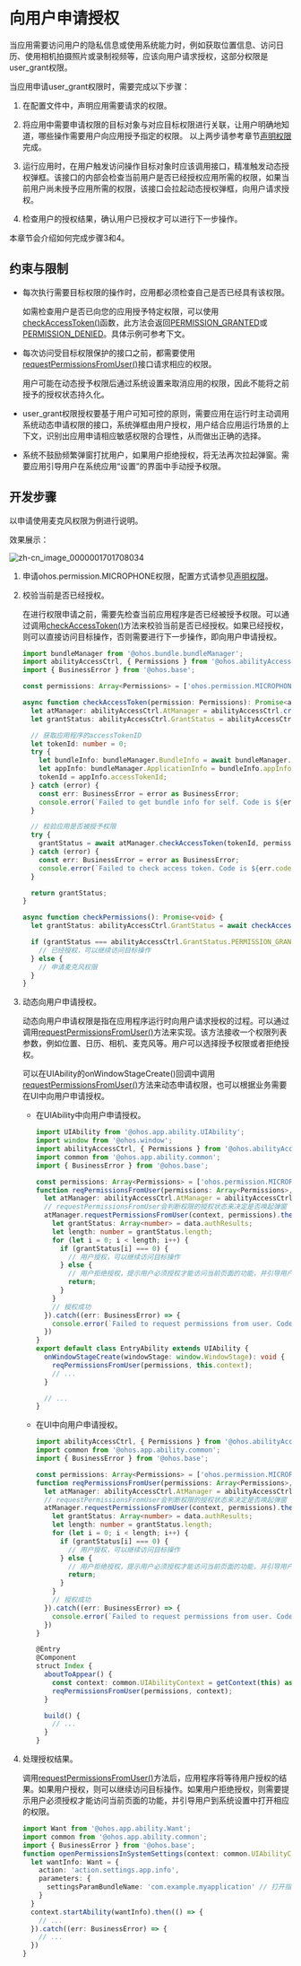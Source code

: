 # 向用户申请授权


当应用需要访问用户的隐私信息或使用系统能力时，例如获取位置信息、访问日历、使用相机拍摄照片或录制视频等，应该向用户请求授权，这部分权限是user_grant权限。


当应用申请user_grant权限时，需要完成以下步骤：


1. 在配置文件中，声明应用需要请求的权限。

2. 将应用中需要申请权限的目标对象与对应目标权限进行关联，让用户明确地知道，哪些操作需要用户向应用授予指定的权限。
   以上两步请参考章节[声明权限](declare-permissions.md)完成。

3. 运行应用时，在用户触发访问操作目标对象时应该调用接口，精准触发动态授权弹框。该接口的内部会检查当前用户是否已经授权应用所需的权限，如果当前用户尚未授予应用所需的权限，该接口会拉起动态授权弹框，向用户请求授权。

4. 检查用户的授权结果，确认用户已授权才可以进行下一步操作。


本章节会介绍如何完成步骤3和4。


## 约束与限制

- 每次执行需要目标权限的操作时，应用都必须检查自己是否已经具有该权限。
  
  如需检查用户是否已向您的应用授予特定权限，可以使用[checkAccessToken()](../../reference/apis-ability-kit/js-apis-abilityAccessCtrl.md#checkaccesstoken9)函数，此方法会返回[PERMISSION_GRANTED](../../reference/apis-ability-kit/js-apis-abilityAccessCtrl.md#grantstatus)或[PERMISSION_DENIED](../../reference/apis-ability-kit/js-apis-abilityAccessCtrl.md#grantstatus)。具体示例可参考下文。

- 每次访问受目标权限保护的接口之前，都需要使用[requestPermissionsFromUser()](../../reference/apis-ability-kit/js-apis-abilityAccessCtrl.md#requestpermissionsfromuser9)接口请求相应的权限。
 
  用户可能在动态授予权限后通过系统设置来取消应用的权限，因此不能将之前授予的授权状态持久化。

- user_grant权限授权要基于用户可知可控的原则，需要应用在运行时主动调用系统动态申请权限的接口，系统弹框由用户授权，用户结合应用运行场景的上下文，识别出应用申请相应敏感权限的合理性，从而做出正确的选择。

- 系统不鼓励频繁弹窗打扰用户，如果用户拒绝授权，将无法再次拉起弹窗。需要应用引导用户在系统应用“设置”的界面中手动授予权限。


## 开发步骤

以申请使用麦克风权限为例进行说明。

效果展示：

![zh-cn_image_0000001701708034](figures/zh-cn_image_0000001701708034.png)

1. 申请ohos.permission.MICROPHONE权限，配置方式请参见[声明权限](declare-permissions.md)。

2. 校验当前是否已经授权。
   
   在进行权限申请之前，需要先检查当前应用程序是否已经被授予权限。可以通过调用[checkAccessToken()](../../reference/apis-ability-kit/js-apis-abilityAccessCtrl.md#checkaccesstoken9)方法来校验当前是否已经授权。如果已经授权，则可以直接访问目标操作，否则需要进行下一步操作，即向用户申请授权。

   ```ts
   import bundleManager from '@ohos.bundle.bundleManager';
   import abilityAccessCtrl, { Permissions } from '@ohos.abilityAccessCtrl';
   import { BusinessError } from '@ohos.base';
   
   const permissions: Array<Permissions> = ['ohos.permission.MICROPHONE'];
   
   async function checkAccessToken(permission: Permissions): Promise<abilityAccessCtrl.GrantStatus> {
     let atManager: abilityAccessCtrl.AtManager = abilityAccessCtrl.createAtManager();
     let grantStatus: abilityAccessCtrl.GrantStatus = abilityAccessCtrl.GrantStatus.PERMISSION_DENIED;
   
     // 获取应用程序的accessTokenID
     let tokenId: number = 0;
     try {
       let bundleInfo: bundleManager.BundleInfo = await bundleManager.getBundleInfoForSelf(bundleManager.BundleFlag.GET_BUNDLE_INFO_WITH_APPLICATION);
       let appInfo: bundleManager.ApplicationInfo = bundleInfo.appInfo;
       tokenId = appInfo.accessTokenId;
     } catch (error) {
       const err: BusinessError = error as BusinessError;
       console.error(`Failed to get bundle info for self. Code is ${err.code}, message is ${err.message}`);
     }
   
     // 校验应用是否被授予权限
     try {
       grantStatus = await atManager.checkAccessToken(tokenId, permission);
     } catch (error) {
       const err: BusinessError = error as BusinessError;
       console.error(`Failed to check access token. Code is ${err.code}, message is ${err.message}`);
     }
   
     return grantStatus;
   }
   
   async function checkPermissions(): Promise<void> {
     let grantStatus: abilityAccessCtrl.GrantStatus = await checkAccessToken(permissions[0]);
   
     if (grantStatus === abilityAccessCtrl.GrantStatus.PERMISSION_GRANTED) {
       // 已经授权，可以继续访问目标操作
     } else {
       // 申请麦克风权限
     }
   }
   ```

3. 动态向用户申请授权。
   
   动态向用户申请权限是指在应用程序运行时向用户请求授权的过程。可以通过调用[requestPermissionsFromUser()](../../reference/apis-ability-kit/js-apis-abilityAccessCtrl.md#requestpermissionsfromuser9)方法来实现。该方法接收一个权限列表参数，例如位置、日历、相机、麦克风等。用户可以选择授予权限或者拒绝授权。

   可以在UIAbility的onWindowStageCreate()回调中调用[requestPermissionsFromUser()](../../reference/apis-ability-kit/js-apis-abilityAccessCtrl.md#requestpermissionsfromuser9)方法来动态申请权限，也可以根据业务需要在UI中向用户申请授权。

   - 在UIAbility中向用户申请授权。
      
      ```ts
      import UIAbility from '@ohos.app.ability.UIAbility';
      import window from '@ohos.window';
      import abilityAccessCtrl, { Permissions } from '@ohos.abilityAccessCtrl';
      import common from '@ohos.app.ability.common';
      import { BusinessError } from '@ohos.base';
      
      const permissions: Array<Permissions> = ['ohos.permission.MICROPHONE'];
      function reqPermissionsFromUser(permissions: Array<Permissions>, context: common.UIAbilityContext): void {
        let atManager: abilityAccessCtrl.AtManager = abilityAccessCtrl.createAtManager();
        // requestPermissionsFromUser会判断权限的授权状态来决定是否唤起弹窗
        atManager.requestPermissionsFromUser(context, permissions).then((data) => {
          let grantStatus: Array<number> = data.authResults;
          let length: number = grantStatus.length;
          for (let i = 0; i < length; i++) {
            if (grantStatus[i] === 0) {
              // 用户授权，可以继续访问目标操作
            } else {
              // 用户拒绝授权，提示用户必须授权才能访问当前页面的功能，并引导用户到系统设置中打开相应的权限
              return;
            }
          }
          // 授权成功
        }).catch((err: BusinessError) => {
          console.error(`Failed to request permissions from user. Code is ${err.code}, message is ${err.message}`);
        })
      }
      export default class EntryAbility extends UIAbility {
        onWindowStageCreate(windowStage: window.WindowStage): void {
          reqPermissionsFromUser(permissions, this.context);
          // ...
        }
      
        // ...
      }
      ```

   - 在UI中向用户申请授权。

      ```ts
      import abilityAccessCtrl, { Permissions } from '@ohos.abilityAccessCtrl';
      import common from '@ohos.app.ability.common';
      import { BusinessError } from '@ohos.base';
      
      const permissions: Array<Permissions> = ['ohos.permission.MICROPHONE'];
      function reqPermissionsFromUser(permissions: Array<Permissions>, context: common.UIAbilityContext): void {
        let atManager: abilityAccessCtrl.AtManager = abilityAccessCtrl.createAtManager();
        // requestPermissionsFromUser会判断权限的授权状态来决定是否唤起弹窗
        atManager.requestPermissionsFromUser(context, permissions).then((data) => {
          let grantStatus: Array<number> = data.authResults;
          let length: number = grantStatus.length;
          for (let i = 0; i < length; i++) {
            if (grantStatus[i] === 0) {
              // 用户授权，可以继续访问目标操作
            } else {
              // 用户拒绝授权，提示用户必须授权才能访问当前页面的功能，并引导用户到系统设置中打开相应的权限
              return;
            }
          }
          // 授权成功
        }).catch((err: BusinessError) => {
          console.error(`Failed to request permissions from user. Code is ${err.code}, message is ${err.message}`);
        })
      }
      
      @Entry
      @Component
      struct Index {
        aboutToAppear() {
          const context: common.UIAbilityContext = getContext(this) as common.UIAbilityContext;
          reqPermissionsFromUser(permissions, context);
        }
      
        build() {
          // ...
        }
      }
      ```

4. 处理授权结果。
   
   调用[requestPermissionsFromUser()](../../reference/apis-ability-kit/js-apis-abilityAccessCtrl.md#requestpermissionsfromuser9)方法后，应用程序将等待用户授权的结果。如果用户授权，则可以继续访问目标操作。如果用户拒绝授权，则需要提示用户必须授权才能访问当前页面的功能，并引导用户到系统设置中打开相应的权限。

   ```ts
   import Want from '@ohos.app.ability.Want';
   import common from '@ohos.app.ability.common';
   import { BusinessError } from '@ohos.base';
   function openPermissionsInSystemSettings(context: common.UIAbilityContext): void {
     let wantInfo: Want = {
       action: 'action.settings.app.info',
       parameters: {
         settingsParamBundleName: 'com.example.myapplication' // 打开指定应用的详情页面
       }
     }
     context.startAbility(wantInfo).then(() => {
       // ...
     }).catch((err: BusinessError) => {
       // ...
     })
   }
   ```
